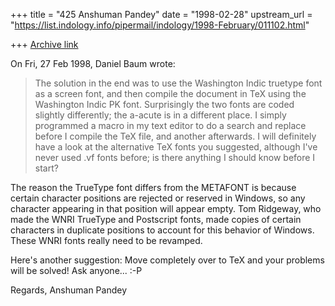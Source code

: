 +++
title = "425 Anshuman Pandey"
date = "1998-02-28"
upstream_url = "https://list.indology.info/pipermail/indology/1998-February/011102.html"

+++
[Archive link](https://list.indology.info/pipermail/indology/1998-February/011102.html)

On Fri, 27 Feb 1998, Daniel Baum wrote:

> The solution in the end was to use the Washington Indic truetype font as a
> screen font, and then compile the document in TeX using the Washington Indic
> PK font. Surprisingly the two fonts are coded slightly differently; the
> a-acute is in a different place. I simply programmed a macro in my text
> editor to do a search and replace before I compile the TeX file, and another
> afterwards. I will definitely have a look at the alternative TeX fonts you
> suggested, although I've never used .vf fonts before; is there anything  I
> should know before I start?

The reason the TrueType font differs from the METAFONT is because certain
character positions are rejected or reserved in Windows, so any character
appearing in that position will appear empty. Tom Ridgeway, who made the
WNRI TrueType and Postscript fonts, made copies of certain characters in
duplicate positions to account for this behavior of Windows. These WNRI
fonts really need to be revamped.

Here's another suggestion: Move completely over to TeX and your problems
will be solved! Ask anyone... :-P

Regards,
Anshuman Pandey



